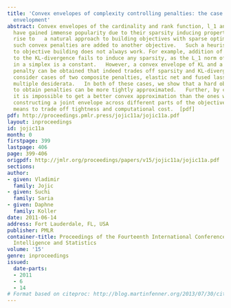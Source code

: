 ```yaml
---
title: 'Convex envelopes of complexity controlling penalties: the case against premature
  envelopment'
abstract: Convex envelopes of the cardinality and rank function, l_1 and nuclear norm,
  have gained immense popularity due to their sparsity inducing properties. This gave
  rise to   a natural approach to building objectives with sparse optima  whereby
  such convex penalties are added to another objective.   Such a heuristic approach
  to objective building does not always work. For example, addition of an L_1 penalty
  to the KL-divergence fails to induce any sparsity, as the L_1 norm of any vector
  in a simplex is a constant.   However, a convex envelope of KL and a cardinality
  penalty can be obtained that indeed trades off sparsity and KL-divergence.    We
  consider cases of two composite penalties, elastic net and fused lasso, which combine
  multiple desiderata.   In both of these cases, we show that a hard objective relaxed
  to obtain penalties can be more tightly approximated.   Further, by construction,
  it is impossible to get a better convex approximation than the ones we derive.     Thus,
  constructing a joint envelope across different parts of the objective   provides
  means to trade off tightness and computational cost.  [pdf]
pdf: http://proceedings.pmlr.press/jojic11a/jojic11a.pdf
layout: inproceedings
id: jojic11a
month: 0
firstpage: 399
lastpage: 406
page: 399-406
origpdf: http://jmlr.org/proceedings/papers/v15/jojic11a/jojic11a.pdf
sections: 
author:
- given: Vladimir
  family: Jojic
- given: Suchi
  family: Saria
- given: Daphne
  family: Koller
date: 2011-06-14
address: Fort Lauderdale, FL, USA
publisher: PMLR
container-title: Proceedings of the Fourteenth International Conference on Artificial
  Intelligence and Statistics
volume: '15'
genre: inproceedings
issued:
  date-parts:
  - 2011
  - 6
  - 14
# Format based on citeproc: http://blog.martinfenner.org/2013/07/30/citeproc-yaml-for-bibliographies/
---
```

